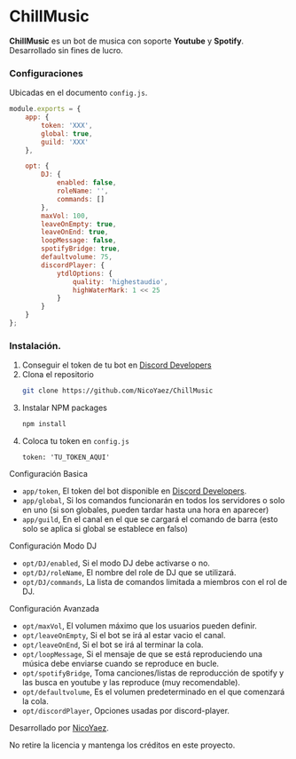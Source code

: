 # ChillMusic

**ChillMusic** es un bot de musica con soporte **Youtube** y **Spotify**. Desarrollado sin fines de lucro.

### Configuraciones

Ubicadas en el documento `config.js`.

```js
module.exports = {
    app: {
        token: 'XXX',
        global: true,
        guild: 'XXX'
    },

    opt: {
        DJ: {
            enabled: false,
            roleName: '',
            commands: []
        },
        maxVol: 100,
        leaveOnEmpty: true,
        leaveOnEnd: true,
        loopMessage: false,
        spotifyBridge: true,
        defaultvolume: 75,
        discordPlayer: {
            ytdlOptions: {
                quality: 'highestaudio',
                highWaterMark: 1 << 25
            }
        }
    }
};
```

### Instalación.

1. Conseguir el token de tu bot en [Discord Developers](https://discordapp.com/developers/applications)
2. Clona el repositorio
   ```sh
   git clone https://github.com/NicoYaez/ChillMusic
   ```
3. Instalar NPM packages
   ```sh
   npm install
   ```
4. Coloca tu token en `config.js`
   ```JS
   token: 'TU_TOKEN_AQUI'
   ```

Configuración Basica

- `app/token`, El token del bot disponible en [Discord Developers](https://discordapp.com/developers/applications).
- `app/global`, Si los comandos funcionarán en todos los servidores o solo en uno (si son globales, pueden tardar hasta una hora en aparecer)
- `app/guild`, En el canal en el que se cargará el comando de barra (esto solo se aplica si global se establece en falso)

Configuración Modo DJ

- `opt/DJ/enabled`, Si el modo DJ debe activarse o no.
- `opt/DJ/roleName`, El nombre del role de DJ que se utilizará.
- `opt/DJ/commands`, La lista de comandos limitada a miembros con el rol de DJ.

Configuración Avanzada

- `opt/maxVol`, El volumen máximo que los usuarios pueden definir.
- `opt/leaveOnEmpty`,  Si el bot se irá al estar vacio el canal.
- `opt/leaveOnEnd`,  Si el bot se irá al terminar la cola.
- `opt/loopMessage`, Si el mensaje de que se está reproduciendo una música debe enviarse cuando se reproduce en bucle.
- `opt/spotifyBridge`, Toma canciones/listas de reproducción de spotify y las busca en youtube y las reproduce (muy recomendable).
- `opt/defaultvolume`, Es el volumen predeterminado en el que comenzará la cola.
- `opt/discordPlayer`, Opciones usadas por discord-player.


Desarrollado por [NicoYaez](https://github.com/NicoYaez).

No retire la licencia y mantenga los créditos en este proyecto.
